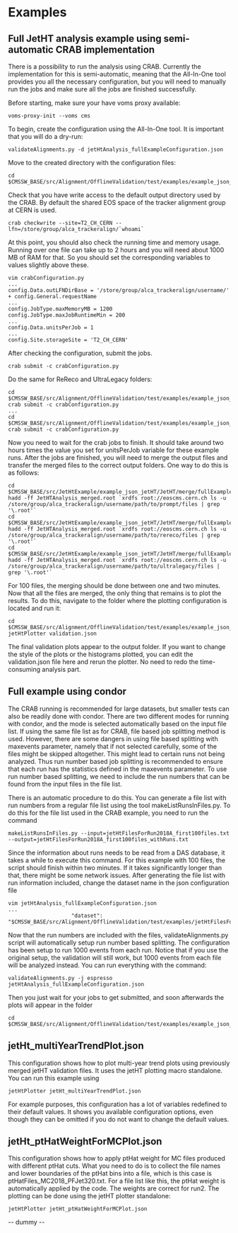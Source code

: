 # Examples

## Full JetHT analysis example using semi-automatic CRAB implementation

There is a possibility to run the analysis using CRAB. Currently the implementation for this is semi-automatic, meaning that the All-In-One tool provides you all the necessary configuration, but you will need to manually run the jobs and make sure all the jobs are finished successfully.

Before starting, make sure your have voms proxy available:

```
voms-proxy-init --voms cms
```

To begin, create the configuration using the All-In-One tool. It is important that you will do a dry-run:

```
validateAlignments.py -d jetHtAnalysis_fullExampleConfiguration.json
```

Move to the created directory with the configuration files:

```
cd $CMSSW_BASE/src/Alignment/OfflineValidation/test/examples/example_json_jetHT/JetHT/single/fullExample/prompt
```

Check that you have write access to the default output directory used by the CRAB. By default the shared EOS space of the tracker alignment group at CERN is used.

```
crab checkwrite --site=T2_CH_CERN --lfn=/store/group/alca_trackeralign/`whoami`
```

At this point, you should also check the running time and memory usage. Running over one file can take up to 2 hours and you will need about 1000 MB of RAM for that. So you should set the corresponding variables to values slightly above these.

```
vim crabConfiguration.py
...
config.Data.outLFNDirBase = '/store/group/alca_trackeralign/username/' + config.General.requestName
...
config.JobType.maxMemoryMB = 1200
config.JobType.maxJobRuntimeMin = 200
...
config.Data.unitsPerJob = 1
...
config.Site.storageSite = 'T2_CH_CERN'
```

After checking the configuration, submit the jobs.

```
crab submit -c crabConfiguration.py
```

Do the same for ReReco and UltraLegacy folders:

```
cd $CMSSW_BASE/src/Alignment/OfflineValidation/test/examples/example_json_jetHT/JetHT/single/fullExample/rereco
crab submit -c crabConfiguration.py
...
cd $CMSSW_BASE/src/Alignment/OfflineValidation/test/examples/example_json_jetHT/JetHT/single/fullExample/ultralegacy
crab submit -c crabConfiguration.py
```

Now you need to wait for the crab jobs to finish. It should take around two hours times the value you set for unitsPerJob variable for these example runs. After the jobs are finished, you will need to merge the output files and transfer the merged files to the correct output folders. One way to do this is as follows:

```
cd $CMSSW_BASE/src/JetHtExample/example_json_jetHT/JetHT/merge/fullExample/prompt
hadd -ff JetHTAnalysis_merged.root `xrdfs root://eoscms.cern.ch ls -u /store/group/alca_trackeralign/username/path/to/prompt/files | grep '\.root'`
cd $CMSSW_BASE/src/JetHtExample/example_json_jetHT/JetHT/merge/fullExample/rereco
hadd -ff JetHTAnalysis_merged.root `xrdfs root://eoscms.cern.ch ls -u /store/group/alca_trackeralign/username/path/to/rereco/files | grep '\.root'`
cd $CMSSW_BASE/src/JetHtExample/example_json_jetHT/JetHT/merge/fullExample/ultralegacy
hadd -ff JetHTAnalysis_merged.root `xrdfs root://eoscms.cern.ch ls -u /store/group/alca_trackeralign/username/path/to/ultralegacy/files | grep '\.root'`
```

For 100 files, the merging should be done between one and two minutes. Now that all the files are merged, the only thing that remains is to plot the results. To do this, navigate to the folder where the plotting configuration is located and run it:

```
cd $CMSSW_BASE/src/Alignment/OfflineValidation/test/examples/example_json_jetHT/JetHT/plot/fullExample
jetHtPlotter validation.json
```

The final validation plots appear to the output folder. If you want to change the style of the plots or the histograms plotted, you can edit the validation.json file here and rerun the plotter. No need to redo the time-consuming analysis part.

## Full example using condor

The CRAB running is recommended for large datasets, but smaller tests can also be readily done with condor. There are two different modes for running with condor, and the mode is selected automatically based on the input file list. If using the same file list as for CRAB, file based job splitting method is used. However, there are some dangers in using file based splitting with maxevents parameter, namely that if not selected carefully, some of the files might be skipped altogether. This might lead to certain runs not being analyzed. Thus run number based job splitting is recommended to ensure that each run has the statistics defined in the maxevents parameter. To use run number based splitting, we need to include the run numbers that can be found from the input files in the file list.

There is an automatic procedure to do this. You can generate a file list with run numbers from a regular file list using the tool makeListRunsInFiles.py. To do this for the file list used in the CRAB example, you need to run the command

```
makeListRunsInFiles.py --input=jetHtFilesForRun2018A_first100files.txt --output=jetHtFilesForRun2018A_first100files_withRuns.txt
```

Since the information about runs needs to be read from a DAS database, it takes a while to execute this command. For this example with 100 files, the script should finish within two minutes. If it takes significantly longer than that, there might be some network issues. After generating the file list with run information included, change the dataset name in the json configuration file

```
vim jetHtAnalysis_fullExampleConfiguration.json
...
                    "dataset": "$CMSSW_BASE/src/Alignment/OfflineValidation/test/examples/jetHtFilesForRun2018A_first100files_withRuns.txt",
```

Now that the run numbers are included with the files, validateAlignments.py script will automatically setup run number based splitting. The configuration has been setup to run 1000 events from each run. Notice that if you use the original setup, the validation will still work, but 1000 events from each file will be analyzed instead. You can run everything with the command:

```
validateAlignments.py -j espresso jetHtAnalysis_fullExampleConfiguration.json
```

Then you just wait for your jobs to get submitted, and soon afterwards the plots will appear in the folder

```
cd $CMSSW_BASE/src/Alignment/OfflineValidation/test/examples/example_json_jetHT/JetHT/plot/fullExample/output
```

## jetHt_multiYearTrendPlot.json

This configuration shows how to plot multi-year trend plots using previously merged jetHT validation files. It uses the jetHT plotting macro standalone. You can run this example using

```
jetHtPlotter jetHt_multiYearTrendPlot.json
```

For example purposes, this configuration has a lot of variables redefined to their default values. It shows you available configuration options, even though they can be omitted if you do not want to change the default values.

## jetHt_ptHatWeightForMCPlot.json

This configuration shows how to apply ptHat weight for MC files produced with different ptHat cuts. What you need to do is to collect the file names and lower boundaries of the ptHat bins into a file, which is this case is ptHatFiles_MC2018_PFJet320.txt. For a file list like this, the ptHat weight is automatically applied by the code. The weights are correct for run2. The plotting can be done using the jetHT plotter standalone:

```
jetHtPlotter jetHt_ptHatWeightForMCPlot.json
```
-- dummy --

